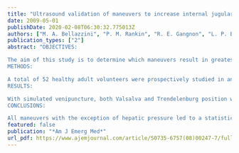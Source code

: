```yaml
---
title: "Ultrasound validation of maneuvers to increase internal jugular vein cross-sectional area and decrease compressibility"
date: 2009-05-01
publishDate: 2020-02-08T06:30:32.775013Z
authors: ["M. A. Bellazzini", "P. M. Rankin", "R. E. Gangnon", "L. P. Bjoernsen"]
publication_types: ["2"]
abstract: "OBJECTIVES:

The aim of this study is to determine which maneuvers result in greatest cross-sectional area (CSA) of the internal jugular vein (IJV) and reduce collapsibility as measured by ultrasound during simulated venipuncture.
METHODS:

A total of 52 healthy adult volunteers were prospectively studied in an academic emergency department. Cross-sectional area of the IJV was recorded at baseline, with Valsalva, hepatic pressure, and a combination of hepatic pressure plus Valsalva. Subjects were studied in supine and Trendelenburg. Measurements were repeated using pressure applied to the ultrasound transducer to simulate venipuncture and evaluate degree of IJV collapse. Repeated measures analysis of variance models were used to assess the effects of the maneuvers on the diameter equivalent of the cross-sectional area (CRADE).
RESULTS:

With simulated venipuncture, both Valsalva and Trendelenburg position were significantly (P < .0001) associated with increased CSA of the IJV. Valsalva in either Trendelenburg or supine position was associated with the largest CRADE (1.20 and 1.13 cm, respectively). Without simulated venipuncture, CSA of the IJV were increased in all settings (P < .0001), but the relative impacts of Valsalva and Trendelenburg position were similar. Hepatic pressure had no impact on CSA of the IJV (P = .94).
CONCLUSIONS:

All maneuvers with the exception of hepatic pressure led to a statistically significant increase in IJV CSA as compared with baseline with and without simulated venipuncture. Valsalva was the only maneuver, when used alone or in combination, to increase the CSA by greater than 50% and prevent collapse by 50% or more under simulated venipuncture."
featured: false
publication: "*Am J Emerg Med*"
url_pdf: https://www.ajemjournal.com/article/S0735-6757(08)00247-7/fulltext
---
```



